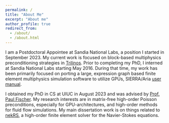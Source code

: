 ```yaml
---
permalink: /
title: "About Me"
excerpt: "About me"
author_profile: true
redirect_from: 
  - /about/
  - /about.html
---
```


I am a Postdoctoral Appointee at Sandia National Labs, a position I started in September 2023.
My current work is focused on block-based multiphysics preconditioning strategies in [Trilinos](https://github.com/trilinos/).
Prior to completing my PhD, I interned at Sandia National Labs starting May 2016.
During that time, my work has been primarily focused on porting a large,
expression graph based finite element multiphysics simulation software to
utilize GPUs, SIERRA/Aria [user manual](https://www.osti.gov/servlets/purl/1615880).

I obtained my PhD in CS at UIUC in August 2023 and was advised by [Prof. Paul Fischer](http://fischerp.cs.illinois.edu/).
My research interests are in matrix-free high-order Poisson preconditions,
especially for GPU-architectures, and high-order methods for fluid flow simulations.
My main dissertation work is on things related to [nekRS](https://github.com/nek5000/nekrs), a high-order finite element solver for the Navier-Stokes equations.
